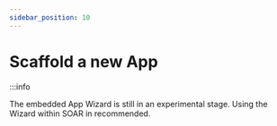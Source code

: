 ```yaml
---
sidebar_position: 10 
---
```


# Scaffold a new App

:::info

The embedded App Wizard is still in an experimental stage. Using the Wizard within SOAR in recommended.